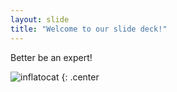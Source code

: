 ```yaml
---
layout: slide
title: "Welcome to our slide deck!"
---
```


Better be an expert!

![inflatocat](https://octodex.github.com/images/inflatocat.png)
{: .center